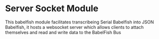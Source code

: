 # Server Socket Module

This babelfish module facilitates transcribeing Serial Babelfish into JSON Babelfish, it hosts a websocket server which allows clients to attach themselves and read and write data to the BabelFish Bus
